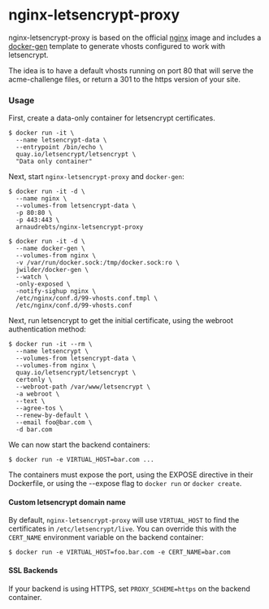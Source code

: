 nginx-letsencrypt-proxy
=====

nginx-letsencrypt-proxy is based on the official [nginx](https://registry.hub.docker.com/_/nginx/) image and includes a [docker-gen](https://hub.docker.com/r/jwilder/docker-gen/) template to generate vhosts configured to work with letsencrypt.

The idea is to have a default vhosts running on port 80 that will serve the acme-challenge files, or return a 301 to the https version of your site.

### Usage

First, create a data-only container for letsencrypt certificates.

    $ docker run -it \
      --name letsencrypt-data \
      --entrypoint /bin/echo \
      quay.io/letsencrypt/letsencrypt \
      "Data only container"

Next, start `nginx-letsencrypt-proxy` and `docker-gen`:

    $ docker run -it -d \
      --name nginx \
      --volumes-from letsencrypt-data \
      -p 80:80 \
      -p 443:443 \
      arnaudrebts/nginx-letsencrypt-proxy

    $ docker run -it -d \
      --name docker-gen \
      --volumes-from nginx \
      -v /var/run/docker.sock:/tmp/docker.sock:ro \
      jwilder/docker-gen \
      --watch \
      -only-exposed \
      -notify-sighup nginx \
      /etc/nginx/conf.d/99-vhosts.conf.tmpl \
      /etc/nginx/conf.d/99-vhosts.conf


Next, run letsencrypt to get the initial certificate, using the webroot authentication method:

    $ docker run -it --rm \
      --name letsencrypt \
      --volumes-from letsencrypt-data \
      --volumes-from nginx \
      quay.io/letsencrypt/letsencrypt \
      certonly \
      --webroot-path /var/www/letsencrypt \
      -a webroot \
      --text \
      --agree-tos \
      --renew-by-default \
      --email foo@bar.com \
      -d bar.com


We can now start the backend containers:

    $ docker run -e VIRTUAL_HOST=bar.com ...

The containers must expose the port, using the EXPOSE directive in their Dockerfile, or using the --expose flag to `docker run` or `docker create`.

#### Custom letsencrypt domain name

By default, `nginx-letsencrypt-proxy` will use `VIRTUAL_HOST` to find the certificates in `/etc/letsencrypt/live`. You can override this with the `CERT_NAME` environment variable on the backend container:

    $ docker run -e VIRTUAL_HOST=foo.bar.com -e CERT_NAME=bar.com

#### SSL Backends

If your backend is using HTTPS, set `PROXY_SCHEME=https` on the backend container.
